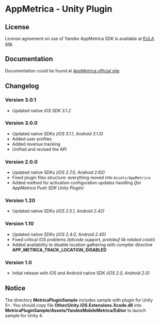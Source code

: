 # AppMetrica - Unity Plugin

## License
License agreement on use of Yandex AppMetrica SDK is available at [EULA site][LICENSE].

## Documentation
Documentation could be found at [AppMetrica official site][DOCUMENTATION].

## Changelog

### Version 3.0.1

* Updated native *iOS SDK 3.1.2*

### Version 3.0.0

* Updated native SDKs *(iOS 3.1.1, Android 3.1.0)*
* Added user profiles
* Added revenue tracking
* Unified and revised the API

### Version 2.0.0

* Updated native SDKs *(iOS 2.7.0, Android 2.62)*
* Fixed plugin files structure: everything moved into `Assets/AppMetrica`
* Added method for activation configuration updates handling *(for AppMetrica Push SDK Unity Plugin)*

### Version 1.20

* Updated native SDKs *(iOS 2.5.1, Android 2.42)*

### Version 1.10

* Updated native SDKs *(iOS 2.4.0, Android 2.40)*
* Fixed critical iOS problems *(bitcode support, protobuf lib related crash)*
* Added availability to disable location gathering with compiler directive **APP_METRICA_TRACK_LOCATION_DISABLED**

### Version 1.0

* Initial release with iOS and Android native SDK *(iOS 2.0, Android 2.0)*

## Notice

The directory **MetricaPluginSample** includes sample with plugin for Unity 5+. You should copy file  **Other/Unity.iOS.Extensions.Xcode.dll** into **MetricaPluginSample/Assets/YandexMobileMetrica/Editor** to launch sample for Unity 4.

[LICENSE]: https://yandex.com/legal/appmetrica_sdk_agreement/ "Yandex AppMetrica agreement"
[DOCUMENTATION]: https://tech.yandex.com/metrica-mobile-sdk/doc/mobile-sdk-dg/concepts/unity-plugin-docpage/ "Yandex AppMetrica Unity Plugin documentation"
